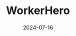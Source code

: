 ---  
layout: startup_page  
title: "WorkerHero"  
id: "workerhero.com"  
permalink: "/workerheroworkerhero.com07162024/"  
website: "https://www.workerhero.com/"  
funding_round: "Series A"  
funding_amount: "€4M"  
investors: "Mediahuis, 10x Founders, Bonsai Partners"  
about: "WorkerHero is a recruiting technology startup using AI-driven sourcing and matching to connect companies with skilled workers. It addresses the shortage of skilled labor by focusing on specific blue-collar sectors, providing faster and more effective candidate matching than broader market players. The platform has over 70,000 users and serves companies in Germany, Austria, and Switzerland."  
markets: "Recruiting Technology, AI, Human Resources, Recruiting, Software"  
hq: "Munich, Bavaria, Germany"  
founded_year: "2021"  
linkedin: "https://www.linkedin.com/company/workerhero/"  
twitter: ""  
instagram: ""  
facebook: "https://www.facebook.com/WorkerHeroGermany"  
crunchbase: "https://www.crunchbase.com/organization/driverhero"  
pitchbook: "https://pitchbook.com/profiles/company/490366-18"  

date_display: "16-Jul-2024"  
date: "2024-07-16"

# SEO Optimization  
meta_title: "WorkerHero - Series A Funding (€4M)"  
meta_description: "WorkerHero, WorkerHero is a recruiting technology startup using AI-driven sourcing and matching to connect companies with skilled workers. It addresses the shorta..."  
meta_keywords: "WorkerHero, Recruiting Technology, AI, Human Resources, Recruiting, Software, Series A funding"  
canonical_url: "https://startup.projectstartups.com/workerheroworkerhero.com07162024/"  
---